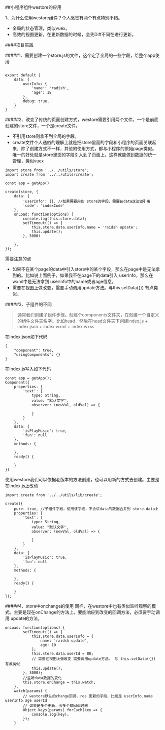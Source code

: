 ##小程序组件westore的应用

1、为什么使用westore组件？个人感觉有两个有点特别不错。

* 全局的状态管理，类似vuex。
* 高效的视图更新。在更新数据的时候，会先Diff不同在进行更新。



####项目实践


#####1、需要创建一个store.js的文件，这个定了全局的一些字段，给整个app使用

```

export default {
    data: {
        userInfo: {
            'name': 'radish',
            'age': 18
        },
        debug: true,
    }
}

```

#####2、改变了传统的页面创建方式，westore需要引用两个文件。一个是前面创建的store文件，一个是create文件。

* 不引用store则拿不到全局的字段。
* create文件个人通俗的理解上就是把store里面的字段和小程序的页面关联起来，除了创建方式不一样，其他的使用方式，都与小程序的原始page类似。唯一的好处就是store里面的字段引入到了页面上。这样就能做到数据的统一管理，类似vuex

```
import store from '../../utils/store';
import create from '../../utils/create';

const app = getApp()

create(store, {
    data: {
        'userInfo': {}, //如果需要用到 store的字段，需要在data这边做引用
        'code': 'indexCode'
    },
    onLoad: function(options) {
        console.log(this.store.data);
        setTimeout(() => {
            this.store.data.userInfo.name = 'raidsh update';
            this.update();
        }, 5000)

    },
});
```

需要注意的点

* 如果不在某个page的data中引入store中的某个字段，那么在page中是无法拿到的。比如说上面例子，如果我不在page下的data引入 userInfo。那么在wxml中是无法拿到 userInfo中的name或者age信息。
* 需要在视图上做改变，需要手动调用update方法。与this.setData({}) 有点类似。


#####3、子组件的不同

>通常我们创建子组件步骤。创建个components文件夹，在创建一个自定义的组件文件夹名字。比如head，然后在head文件夹下创建index.js + index.json + index.wxml + index.wxss


在index.json如下代码

```
{
    "component": true,
    "usingComponents": {}
}
```
在index.js写入如下代码

```
const app = getApp();
Component({
    properties: {
        'text': {
            type: String,
            value: "默认文字",
            observer: (newVal, oldVal) => {

            }
        }
    },
    data: {
        'isPlayMusic': true,
        'fun': null
    },
    methods: {

    },
    ready() {

    }
})
```

使用westore我们可以依据老版本的方法创建，也可以用新的方式去创建。主要是在index.js上改动

```
import create from '../../utils/lib/create';

create({
    pure: true, //子组件字段，使用该字段，不会讲data的数据合并到 store.data上
    properties: {
        'text': {
            type: String,
            value: "默认文字",
            observer: (newVal, oldVal) => {

            }
        }
    },
    data: {
        'isPlayMusic': true,
        'fun': null
    },
    methods: {

    },
    ready() {

    }
});
```

#####4、store中onchange的使用
同样，在westore中也有类似监听观察的模式。主要是现在onChange的方法上。要能响应到改变的回调方法，必须要手动调用 update的方法。

```
onLoad: function(options) {
        setTimeout(() => {
            this.store.data.userInfo = {
                name: 'raidsh update',
                age: 10
            };
            this.store.data.userId = 88;
            // 需要在视图上做改变 需要调用update方法。 与 this.setData({}) 有点类似
            this.update();
        }, 3000);
        //监听data数据的变化
        this.store.onChange = this.watch;
    },
    watch(params) {
        // westore默认的change回调，res 更新的字段，比如是 userInfo.name  userInfo.age userId
        // 如果是多个更新，会多个都回调过来
        Object.keys(params).forEach(key => {
            console.log(key);
        });
    }
```
